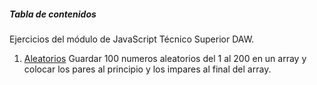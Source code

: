 ##### Tabla de contenidos
Ejercicios del módulo de JavaScript Técnico Superior DAW.


1. [Aleatorios](#aleatorios)
Guardar 100 numeros aleatorios del 1 al 200 en un array y colocar los pares al principio y los impares al final del array.



